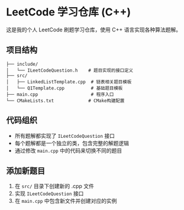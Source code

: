 # LeetCode 学习仓库 (C++)

这是我的个人 LeetCode 刷题学习仓库，使用 C++ 语言实现各种算法题解。

## 项目结构

```
├── include/
│   └── ILeetCodeQuestion.h    # 题目实现的接口定义
├── src/
│   ├── LinkedListTemplate.cpp  # 链表相关题目模板
│   └── Q1Template.cpp          # 基础题目模板
├── main.cpp                    # 程序入口
└── CMakeLists.txt             # CMake构建配置
```

## 代码组织

- 所有题解都实现了 `ILeetCodeQuestion` 接口
- 每个题解都是一个独立的类，包含完整的解题逻辑
- 通过修改 `main.cpp` 中的代码来切换不同的题目

## 添加新题目

1. 在 `src/` 目录下创建新的 .cpp 文件
2. 实现 `ILeetCodeQuestion` 接口
3. 在 `main.cpp` 中包含新文件并创建对应的实例